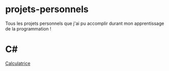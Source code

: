 # projets-personnels
Tous les projets personnels que j'ai pu accomplir durant mon apprentissage de la programmation !

# C#
[Calculatrice](./C#/calculatrice/)
